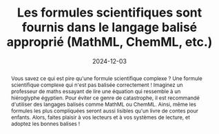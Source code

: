 ---
title: Les formules scientifiques sont fournis dans le langage balisé approprié  (MathML, ChemML, etc.) 
abstract: "Vous savez ce qui est pire qu'une formule scientifique complexe&nbsp;? Une formule scientifique complexe qui n'est pas balisée correctement&nbsp;! Imaginez un professeur de maths essayant de lire une équation qui ressemble à un hiéroglyphe égyptien. Pour éviter ce genre de catastrophe, il est recommandé d'utiliser des langages balisés comme MathML ou ChemML. Ainsi, même les formules les plus compliquées seront aussi lisibles qu'un livre de contes pour enfants. Alors, faites plaisir à vos lecteurs et à vos systèmes de lecture, et adoptez les bonnes balises&nbsp;!"
categories: ["contenus"]
agrege: O0000-E081
opquast: 'N/A'
indiceebook: '81'
description: "Règle n° 081"
before: "080"
weight: "081"
after: "082"
actif: '1'
layout: rules
date: 2024-12-03
tags: ["Accessibilité", "Interopérabilité", "Utilisabilité", "Lisibilité"]
objectif: ["Assurer l'accessibilité des formules scientifiques&nbsp;: Pour garantir que les formules scientifiques sont lisibles et compréhensibles par tous les utilisateurs.", "
Utiliser des langages balisés standardisés&nbsp;: Pour garantir la compatibilité et l'interopérabilité des formules scientifiques."]
Meo: ["Les formules scientifiques doivent être balisées en MathML ou ChemML"]
Controle: ["Vérifier que toutes les formules scientifiques sont balisées en MathML ou ChemML"
]
epubcheck: false
ace: false
humancheck: true
ReadiumGoToolkit: 
Source: ["SNE"]
Referentiel: [""]
steps: ["Conception", "Fabrication"]
---